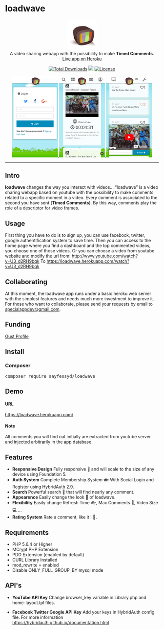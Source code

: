 # loadwave

<p align="center">
    <a href="https://loadwave.herokuapp.com/">
        <img width="100" src="https://raw.githubusercontent.com/sayfessyd/loadwave/master/public/img/loadwave3.png"><br>
    </a>
    A video sharing webapp with the possibility to make <b>Timed Comments</b>.<br>
    <a href="https://loadwave.herokuapp.com/">Live app on Heroku</a>
</p>

<p align="center">
    <a href="https://packagist.org/packages/sayfessyd/loadwave"><img src="https://img.shields.io/packagist/dt/sayfessyd/loadwave.svg" alt="Total Downloads"></a>
    <a href="https://packagist.org/packages/sayfessyd/loadwave"><img src="https://img.shields.io/packagist/php-v/sayfessyd/loadwave.svg"></a>
    <a href="https://github.com/sayfessyd/loadwave/blob/master/LICENSE"><img src="https://img.shields.io/github/license/sayfessyd/loadwave.svg" alt="License"></a>
</p>

<div align="center">
    <a href="https://loadwave.herokuapp.com/">
        <img src="https://raw.githubusercontent.com/sayfessyd/loadwave/master/public/screenshots/auth.jpg" width="150">
    </a>
    <a href="https://loadwave.herokuapp.com/">
        <img src="https://raw.githubusercontent.com/sayfessyd/loadwave/master/public/screenshots/home.jpg" width="150">
    </a>
    <a href="https://loadwave.herokuapp.com/">
        <img src="https://raw.githubusercontent.com/sayfessyd/loadwave/master/public/screenshots/app.jpg" width="150">
    </a>
</div>

------

## Intro
**loadwave** changes the way you interact with videos... “loadwave” is a video sharing webapp based on youtube with the possibility to make comments related to a specific moment in a video. Every comment is associated to the second you have sent (**Timed Comments**). By this way, comments play the role of a descriptor for video frames.


## Usage
First thing you have to do is to sign up, you can use facebook, twitter, google authentification system to save time. Then you can access to the home page where you find a dashboard and the top commented videos, you choose one of those videos. Or you can choose a video from youtube website and modify the url from: http://www.youtube.com/watch?v=U3_d2RH9bqk To https://loadwave.herokuapp.com/watch?v=U3_d2RH9bqk

## Collaborating
At this moment, the loadwave app runs under a basic heroku web server with the simplest features and needs much more investment to improve it. For those who want to collaborate, please send your requests by email to specialappdev@gmail.com.

## Funding
<a href="https://gust.com/companies/loadwave">Gust Profile</a>

## Install

### Composer
<pre>
composer require sayfessyd/loadwave
</pre>

## Demo
#### URL
<a href="https://loadwave.herokuapp.com/">https://loadwave.herokuapp.com/</a>
#### Note
All comments you will find out initially are extracted from youtube server and injected arbitrarily in the app database.


## Features
+ **Responsive Design** Fully responsive :iphone: and will scale to the size of any device using Foundation 5.
+ **Auth System** Complete Membership System  :family: With Social Login and Register using HybridAuth 2.9.
+ **Search** Powerful search :mag_right: that will find nearly any comment.
+ **Appearence** Easily change the look  :necktie: of loadwave.
+ **Flexibility** Easily change Refresh Time :eyeglasses:, Max Comments :speech_balloon:, Video Size :computer: ...
+ **Rating System** Rate a comment, like it ! :sparkling_heart:.

## Requirements
+ PHP 5.6.4 or Higher
+ MCrypt PHP Extension
+ PDO Extension (enabled by default)
+ CURL Library Installed
+ mod_rewrite = enabled
+ Disable ONLY_FULL_GROUP_BY mysql mode

## API's
+ **YouTube API Key**
Change browser_key variable in Library.php and home-layout.tpl files.

+ **Facebook Twitter Google API Key**
Add your keys in HybridAuth config file. For more information https://hybridauth.github.io/documentation.html

